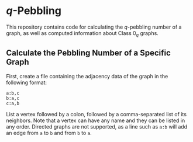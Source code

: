 # $q$-Pebbling

This repository contains code for calculating the $q$-pebbling number of a graph, as well as computed information about Class $0_q$ graphs.

## Calculate the Pebbling Number of a Specific Graph

First, create a file containing the adjacency data of the graph in the following format:

```
a:b,c
b:a,c
c:a,b
```

List a vertex followed by a colon, followed by a comma-separated list of its neighbors. Note that a vertex can have any name and they can be listed in any order. Directed graphs are not supported, as a line
such as `a:b` will add an edge from `a` to `b` and from `b` to `a`.
